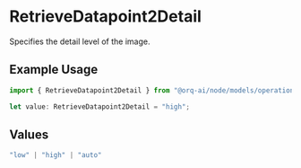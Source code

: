 # RetrieveDatapoint2Detail

Specifies the detail level of the image.

## Example Usage

```typescript
import { RetrieveDatapoint2Detail } from "@orq-ai/node/models/operations";

let value: RetrieveDatapoint2Detail = "high";
```

## Values

```typescript
"low" | "high" | "auto"
```